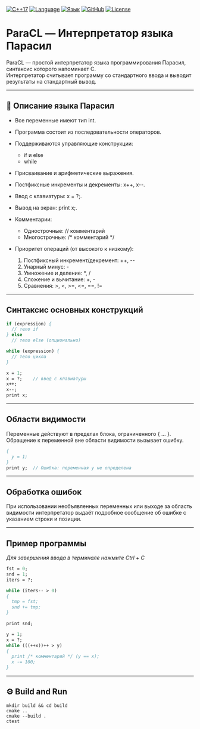 [![C++17](https://img.shields.io/badge/C%2B%2B-17-00599C?style=flat-square&logo=c%2B%2B)](https://en.cppreference.com/w/cpp/17) [![Language](https://img.shields.io/badge/lang-English🇬🇧-white)](README.md) [![Язык](https://img.shields.io/badge/язык-Русский🇷🇺-white)](README-RU.md) [![GitHub](https://img.shields.io/badge/github-gray)](https://github.com/Onelig/ParaCL) [![License](https://img.shields.io/badge/license-MIT-blue)](LICENSE)
# ParaCL — Интерпретатор языка Парасил

ParaCL — простой интерпретатор языка программирования Парасил, синтаксис которого напоминает C.  
Интерпретатор считывает программу со стандартного ввода и выводит результаты на стандартный вывод.

---

## 📜 Описание языка Парасил

- Все переменные имеют тип int.
- Программа состоит из последовательности операторов.
- Поддерживаются управляющие конструкции:
  - if и else
  - while
- Присваивание и арифметические выражения.
- Постфиксные инкременты и декременты: x++, x--.
- Ввод с клавиатуры: x = ?;.
- Вывод на экран: print x;.
- Комментарии:
  - Однострочные: // комментарий
  - Многострочные: /* комментарий */
- Приоритет операций (от высокого к низкому):

  1. Постфиксный инкремент/декремент: ++, --
  2. Унарный минус: -
  3. Умножение и деление: *, /
  4. Сложение и вычитание: +, -
  5. Сравнения: >, <, >=, <=, ==, !=

---

## Синтаксис основных конструкций

```pascal 
if (expression) {
  // тело if
} else
  // тело else (опционально)
```

```pascal
while (expression) {
  // тело цикла
}
```

```pascal
x = 1;
x = ?;    // ввод с клавиатуры
x++;
x--;
print x;
```


---

## Области видимости

Переменные действуют в пределах блока, ограниченного { ... }.
Обращение к переменной вне области видимости вызывает ошибку.

```pascal
{
  y = 1;
}
print y;  // Ошибка: переменная y не определена
```


---

## Обработка ошибок

При использовании необъявленных переменных или выходе за область видимости интерпретатор выдаёт подробное сообщение об ошибке с указанием строки и позиции.

---

## Пример программы
*Для завершения ввода в терминале нажмите Ctrl + C*

```pascal
fst = 0;
snd = 1;
iters = ?;

while (iters-- > 0)
{
  tmp = fst;
  snd += tmp;
}

print snd;

y = 1;
x = ?;
while (((++x))++ > y)
{
  print /* комментарий */ (y == x);
  x -= 100;
}
```


---

## ⚙️ Build and Run

```console
mkdir build && cd build
cmake ..
cmake --build .
ctest
```
